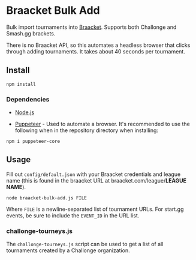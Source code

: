# Braacket Bulk Add

Bulk import tournaments into [Braacket](https://braacket.com). Supports both Challonge and Smash.gg brackets.

There is no Braacket API, so this automates a headless browser that clicks through adding tournaments. It takes about 40 seconds per tournament.

## Install

```
npm install
```

### Dependencies

* [Node.js](https://nodejs.org/en)

* [Puppeteer](https://pptr.dev/) - Used to automate a browser. It's recommended to use the following when in the repository directory when installing:

```
npm i puppeteer-core
```

## Usage

Fill out `config/default.json` with your Braacket credentials and league name (this is found in the braacket URL at braacket.com/league/**LEAGUE NAME**).

```
node braacket-bulk-add.js FILE
```

Where `FILE` is a newline-separated list of tournament URLs. For start.gg events, be sure to include the `EVENT_ID` in the URL list.

### challonge-tourneys.js

The `challonge-tourneys.js` script can be used to get a list of all
tournaments created by a Challonge organization.